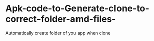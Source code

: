# Apk-code-to-Generate-clone-to-correct-folder-amd-files-
Automatically create folder of you app when clone
